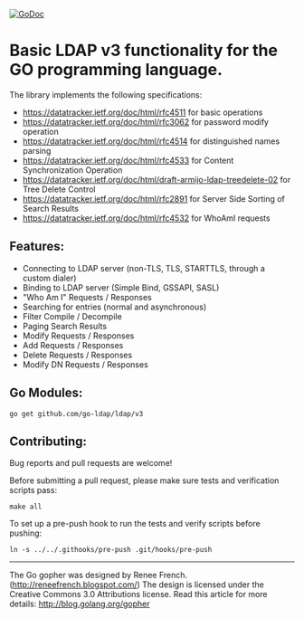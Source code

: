 [![GoDoc](https://godoc.org/github.com/go-ldap/ldap?status.svg)](https://godoc.org/github.com/go-ldap/ldap)

# Basic LDAP v3 functionality for the GO programming language.

The library implements the following specifications:

- https://datatracker.ietf.org/doc/html/rfc4511 for basic operations
- https://datatracker.ietf.org/doc/html/rfc3062 for password modify operation
- https://datatracker.ietf.org/doc/html/rfc4514 for distinguished names parsing
- https://datatracker.ietf.org/doc/html/rfc4533 for Content Synchronization Operation
- https://datatracker.ietf.org/doc/html/draft-armijo-ldap-treedelete-02 for Tree Delete Control
- https://datatracker.ietf.org/doc/html/rfc2891 for Server Side Sorting of Search Results
- https://datatracker.ietf.org/doc/html/rfc4532 for WhoAmI requests

## Features:

- Connecting to LDAP server (non-TLS, TLS, STARTTLS, through a custom dialer)
- Binding to LDAP server (Simple Bind, GSSAPI, SASL)
- "Who Am I" Requests / Responses
- Searching for entries (normal and asynchronous)
- Filter Compile / Decompile
- Paging Search Results
- Modify Requests / Responses
- Add Requests / Responses
- Delete Requests / Responses
- Modify DN Requests / Responses

## Go Modules:

`go get github.com/go-ldap/ldap/v3`

## Contributing:

Bug reports and pull requests are welcome!

Before submitting a pull request, please make sure tests and verification scripts pass:

```
make all
```

To set up a pre-push hook to run the tests and verify scripts before pushing:

```
ln -s ../../.githooks/pre-push .git/hooks/pre-push
```

---

The Go gopher was designed by Renee French. (http://reneefrench.blogspot.com/)
The design is licensed under the Creative Commons 3.0 Attributions license.
Read this article for more details: http://blog.golang.org/gopher
